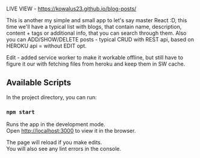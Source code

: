 LIVE VIEW - https://kowalus23.github.io/blog-posts/


This is another my simple and small app to let's say master React :D, this time we'll have a typical list with blogs, that contain name, description, content + tags or additional info, that you can search through them. Also you can ADD/SHOW/DELETE posts - typical CRUD with REST api, based on HEROKU api = without EDIT opt.

Edit - added service worker to make it workable offline, but still have to figure it our with fetching files from heroku and keep them in SW cache.

## Available Scripts

In the project directory, you can run:

### `npm start`

Runs the app in the development mode.<br>
Open [http://localhost:3000](http://localhost:3000) to view it in the browser.

The page will reload if you make edits.<br>
You will also see any lint errors in the console.
